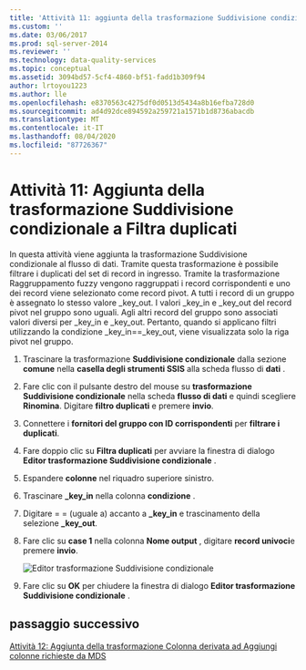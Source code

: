 ```yaml
---
title: 'Attività 11: aggiunta della trasformazione Suddivisione condizionale per filtrare i duplicati | Microsoft Docs'
ms.custom: ''
ms.date: 03/06/2017
ms.prod: sql-server-2014
ms.reviewer: ''
ms.technology: data-quality-services
ms.topic: conceptual
ms.assetid: 3094bd57-5cf4-4860-bf51-fadd1b309f94
author: lrtoyou1223
ms.author: lle
ms.openlocfilehash: e8370563c4275df0d0513d5434a8b16efba728d0
ms.sourcegitcommit: ad4d92dce894592a259721a1571b1d8736abacdb
ms.translationtype: MT
ms.contentlocale: it-IT
ms.lasthandoff: 08/04/2020
ms.locfileid: "87726367"
---
```

# <a name="task-11-adding-conditional-split-transform-to-filter-duplicates"></a>Attività 11: Aggiunta della trasformazione Suddivisione condizionale a Filtra duplicati
  In questa attività viene aggiunta la trasformazione Suddivisione condizionale al flusso di dati. Tramite questa trasformazione è possibile filtrare i duplicati del set di record in ingresso. Tramite la trasformazione Raggruppamento fuzzy vengono raggruppati i record corrispondenti e uno dei record viene selezionato come record pivot. A tutti i record di un gruppo è assegnato lo stesso valore _key_out. I valori _key_in e _key_out del record pivot nel gruppo sono uguali. Agli altri record del gruppo sono associati valori diversi per _key_in e _key_out. Pertanto, quando si applicano filtri utilizzando la condizione _key_in==_key_out, viene visualizzata solo la riga pivot nel gruppo.  
  
1.  Trascinare la trasformazione **Suddivisione condizionale** dalla sezione **comune** nella **casella degli strumenti SSIS** alla scheda flusso di **dati** .  
  
2.  Fare clic con il pulsante destro del mouse su **trasformazione Suddivisione condizionale** nella scheda **flusso di dati** e quindi scegliere **Rinomina**. Digitare **filtro duplicati** e premere **invio**.  
  
3.  Connettere i **fornitori del gruppo con ID corrispondenti** per **filtrare i duplicati**.  
  
4.  Fare doppio clic su **Filtra duplicati** per avviare la finestra di dialogo **Editor trasformazione Suddivisione condizionale** .  
  
5.  Espandere **colonne** nel riquadro superiore sinistro.  
  
6.  Trascinare **_key_in** nella colonna **condizione** .  
  
7.  Digitare = = (uguale a) accanto a **_key_in** e trascinamento della selezione **_key_out**.  
  
8.  Fare clic su **case 1** nella colonna **Nome output** , digitare **record univoci**e premere **invio**.  
  
     ![Editor trasformazione Suddivisione condizionale](../../2014/tutorials/media/et-addingconditionalsplittransformtofilterduplicates.jpg "Editor trasformazione Suddivisione condizionale")  
  
9. Fare clic su **OK** per chiudere la finestra di dialogo **Editor trasformazione Suddivisione condizionale** .  
  
## <a name="next-step"></a>passaggio successivo  
 [Attività 12: Aggiunta della trasformazione Colonna derivata ad Aggiungi colonne richieste da MDS](../../2014/tutorials/task-12-adding-derived-column-transform-to-add-columns-required-by-mds.md)  
  
  
